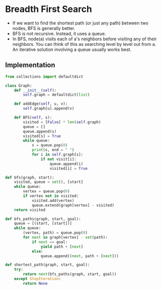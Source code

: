 # Breadth First Search

* If we want to find the shortest path (or just any path) between two nodes, BFS is generally better.
* BFS is not recursive. Instead, it uses a queue.
* In BFS, node(a) visits each of a's neighbors before visiting any of their neighbors. You can think of this as searching level by level out from a. An iterative solution involving a queue usually works best.

## Implementation

```python
from collections import defaultdict

class Graph:
    def __init__(self):
        self.graph = defaultdict(list)

    def addEdge(self, u, v):
        self.graph[u].append(v)

    def BFS(self, s):
        visited = [False] * len(self.graph)
        queue = []
        queue.append(s)
        visited[s] = True
        while queue:
            s = queue.pop(0)
            print(s, end = " ")
            for i in self.graph[s]:
                if not visit[i]:
                    queue.append(i)
                    visited[i] = True
```

```python
def bfs(graph, start):
    visited, queue = set(), [start]
    while queue:
        vertex = queue.pop(0)
        if vertex not in visited:
            visited.add(vertex)
            queue.extend(graph[vertex] - visited)
    return visited
```

```python
def bfs_paths(graph, start, goal):
    queue = [(start, [start])]
    while queue:
        (vertex, path) = queue.pop(0)
        for next in graph[vertex] - set(path):
            if next == goal:
                yield path + [next]
            else:
                queue.append((next, path + [next]))
```

```python
def shortest_path(graph, start, goal):
    try:
        return next(bfs_paths(graph, start, goal))
    except StopIteration:
        return None
```
